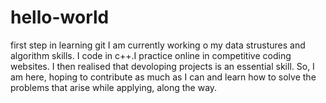 # hello-world
first step in learning git 
I am currently working o my data strustures and algorithm skills. I code in c++.I practice online in competitive coding websites.
I then realised that devoloping projects is an essential skill.
So, I am here, hoping to contribute as much as I can and learn how to solve the problems that arise while applying, along the way.
